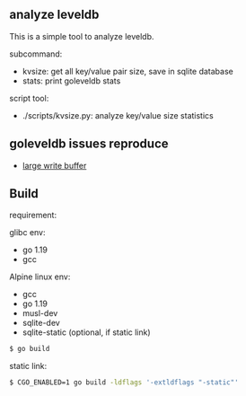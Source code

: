 ## analyze leveldb

This is a simple tool to analyze leveldb.

subcommand:

* kvsize: get all key/value pair size, save in sqlite database
* stats: print goleveldb stats

script tool:

* ./scripts/kvsize.py: analyze key/value size statistics

## goleveldb issues reproduce

* [large write buffer](./verify/largewritebuffer/README.md)

## Build

requirement:

glibc env:
* go 1.19
* gcc

Alpine linux env:
* gcc
* go 1.19
* musl-dev
* sqlite-dev
* sqlite-static (optional, if static link)

```bash
$ go build
```

static link:

```bash
$ CGO_ENABLED=1 go build -ldflags '-extldflags "-static"'
```

